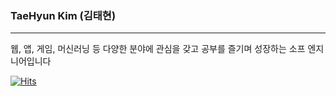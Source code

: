 <!--
**taehyunk124/taehyunk124** is a ✨ _special_ ✨ repository because its `README.md` (this file) appears on your GitHub profile.

Here are some ideas to get you started:

- 🔭 I’m currently working on ...
- 🌱 I’m currently learning ...
- 👯 I’m looking to collaborate on ...
- 🤔 I’m looking for help with ...
- 💬 Ask me about ...
- 📫 How to reach me: ...
- 😄 Pronouns: ...
- ⚡ Fun fact: ...
-->

### TaeHyun Kim (김태현)

---

웹, 앱, 게임, 머신러닝 등 다양한 분야에 관심을 갖고 공부를 즐기며 성장하는 소프 엔지니어입니다

<!--[![My_Tech_Blog](https://user-images.githubusercontent.com/56679417/131844478-fbebaadd-bdd1-4f34-9763-70df7a0a0883.png)](https://devupkim.github.io/)(블로그는 세팅 중...)
-->

[![Hits](https://hits.seeyoufarm.com/api/count/incr/badge.svg?url=https%3A%2F%2Fgithub.com%2Ftaehyunk124&count_bg=%2379C83D&title_bg=%23555555&icon=&icon_color=%23E7E7E7&title=Hits&edge_flat=false)](https://hits.seeyoufarm.com)
